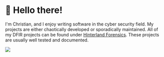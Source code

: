 # 👋 Hello there!
I'm Christian, and I enjoy writing software in the cyber security field. My projects are either chaotically developed or sporadically maintained. All of my DFIR projects can be found under [Hinterland Forensics](https://github.com/stars/cuhsat/lists/hinterland-forensics). These projects are usually well tested and documented.

![](https://github-readme-stats.vercel.app/api?username=cuhsat&show_icons=true&theme=transparent&rank_icon=github&include_all_commits=true&hide=contribs)







